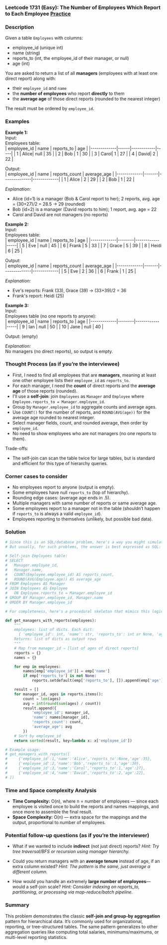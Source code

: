 ### Leetcode 1731 (Easy): The Number of Employees Which Report to Each Employee [Practice](https://leetcode.com/problems/the-number-of-employees-which-report-to-each-employee)

### Description  
Given a table `Employees` with columns:

- employee_id (unique int)
- name (string)
- reports_to (int, the employee_id of their manager, or null)
- age (int)

You are asked to return a list of all **managers** (employees with at least one direct report) along with:
- their `employee_id` and `name`
- the **number of employees** who report **directly** to them
- the **average age** of those direct reports (rounded to the nearest integer)

The result must be ordered by `employee_id`.

### Examples  

**Example 1:**  
Input:  
Employees table:  
| employee_id | name | reports_to | age |
|-------------|------|------------|-----|
| 1           | Alice| null       | 35  |
| 2           | Bob  | 1          | 30  |
| 3           | Carol| 1          | 27  |
| 4           | David| 2          | 22  |

Output:  
| employee_id | name  | reports_count | average_age |
|-------------|-------|--------------|-------------|
| 1           | Alice | 2            | 29          |
| 2           | Bob   | 1            | 22          |

*Explanation:*
- Alice (id=1) is a manager (Bob & Carol report to her); 2 reports, avg. age = (30+27)/2 = 28.5 → 29 (rounded)
- Bob (id=2) is a manager (David reports to him); 1 report, avg. age = 22
- Carol and David are not managers (no reports)

**Example 2:**  
Input:  
Employees table:  
| employee_id | name   | reports_to | age |
|-------------|--------|------------|-----|
| 5           | Eve    | null       | 45  |
| 6           | Frank  | 5          | 33  |
| 7           | Grace  | 5          | 39  |
| 8           | Heidi  | 6          | 25  |

Output:  
| employee_id | name  | reports_count | average_age |
|-------------|-------|--------------|-------------|
| 5           | Eve   | 2            | 36          |
| 6           | Frank | 1            | 25          |

*Explanation:*
- Eve's reports: Frank (33), Grace (39) → (33+39)/2 = 36
- Frank's report: Heidi (25)

**Example 3:**  
Input:  
Employees table (no one reports to anyone):  
| employee_id | name   | reports_to | age |
|-------------|--------|------------|-----|
| 9           | Ian    | null       | 50  |
| 10          | Jane   | null       | 40  |

Output: (empty)

*Explanation:*  
No managers (no direct reports), so output is empty.

### Thought Process (as if you’re the interviewee)  

- First, I need to find all employees that are **managers**, meaning at least one other employee lists their `employee_id` as `reports_to`.
- For each manager, I need the **count** of direct reports and the **average age** of those reports (rounded).
- I'll use a **self-join**: join `Employees` as `Manager` and `Employee` where `Employee.reports_to = Manager.employee_id`.
- Group by `Manager.employee_id` to aggregate counts and average ages.
- Use `COUNT()` for the number of reports, and `ROUND(AVG(age))` for the average age rounded to nearest integer.
- Select manager fields, count, and rounded average, then order by `employee_id`.
- No need to show employees who are not managers (no one reports to them).

Trade-offs:
- The self-join can scan the table twice for large tables, but is standard and efficient for this type of hierarchy queries.

### Corner cases to consider  
- No employees report to anyone (output is empty).
- Some employees have null `reports_to` (top of hierarchy).
- Rounding edge cases: (average age ends in .5).
- Multiple managers with same number of reports or same average age.
- Some employees report to a manager not in the table (shouldn’t happen if `reports_to` is always a valid `employee_id`).
- Employees reporting to themselves (unlikely, but possible bad data).

### Solution

```python
# Since this is an SQL/database problem, here's a way you might simulate/test in Python for interviews.
# But usually, for such problems, the answer is best expressed as SQL:

# Self-join Employees table:
# SELECT
#   Manager.employee_id,
#   Manager.name,
#   COUNT(Employee.employee_id) AS reports_count,
#   ROUND(AVG(Employee.age)) AS average_age
# FROM Employees AS Manager
# JOIN Employees AS Employee
#   ON Employee.reports_to = Manager.employee_id
# GROUP BY Manager.employee_id, Manager.name
# ORDER BY Manager.employee_id

# For completeness, here's a procedural skeleton that mimics this logic:

def get_managers_with_reports(employees):
    """
    employees: list of dicts. Each dict:
      { 'employee_id': int, 'name': str, 'reports_to': int or None, 'age': int }
    Returns: list of dicts as output rows
    """
    # Map from manager_id ⇒ [list of ages of direct reports]
    reports = {}
    names = {}

    for emp in employees:
        names[emp['employee_id']] = emp['name']
        if emp['reports_to'] is not None:
            reports.setdefault(emp['reports_to'], []).append(emp['age'])

    result = []
    for manager_id, ages in reports.items():
        count = len(ages)
        avg = int(round(sum(ages) / count))
        result.append({
            'employee_id': manager_id,
            'name': names[manager_id],
            'reports_count': count,
            'average_age': avg
        })
    # Sort by employee_id
    return sorted(result, key=lambda x: x['employee_id'])

# Example usage:
# get_managers_with_reports([
#     {'employee_id':1,'name':'Alice','reports_to':None,'age':35},
#     {'employee_id':2,'name':'Bob','reports_to':1,'age':30},
#     {'employee_id':3,'name':'Carol','reports_to':1,'age':27},
#     {'employee_id':4,'name':'David','reports_to':2,'age':22},
# ])
```

### Time and Space complexity Analysis  

- **Time Complexity:** O(n), where n = number of employees — since each employee is visited once to build the reports and names mappings, and once more to assemble the final result.
- **Space Complexity:** O(n) — extra space for the mappings and the output, proportional to number of employees.

### Potential follow-up questions (as if you’re the interviewer)  

- What if we wanted to include **indirect** (not just direct) reports?
  *Hint: Try tree traversal/BFS or recursion using manager hierarchy.*

- Could you return managers with an **average tenure** instead of age, if an extra column existed?
  *Hint: The pattern is the same, just average a different column.*

- How would you handle an extremely **large number of employees**—would a self-join scale?
  *Hint: Consider indexing on reports_to, partitioning, or processing via map-reduce/batch pipeline.*

### Summary
This problem demonstrates the classic **self-join and group-by aggregation** pattern for hierarchical data. It’s commonly used for organizational, reporting, or tree-structured tables. The same pattern generalizes to other aggregation queries like computing total salaries, minimums/maximums, or multi-level reporting statistics.